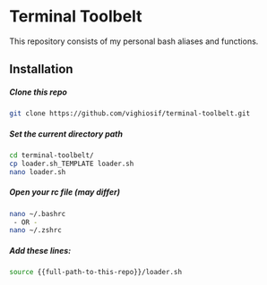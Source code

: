 # Terminal Toolbelt

This repository consists of my personal bash aliases and functions.

## Installation

##### Clone this repo
```bash
git clone https://github.com/vighiosif/terminal-toolbelt.git
```

##### Set the current directory path

```bash
cd terminal-toolbelt/
cp loader.sh_TEMPLATE loader.sh
nano loader.sh
```

##### Open your rc file (may differ)

```bash
nano ~/.bashrc
 - OR -
nano ~/.zshrc
```

##### Add these lines:

```bash
source {{full-path-to-this-repo}}/loader.sh
```
